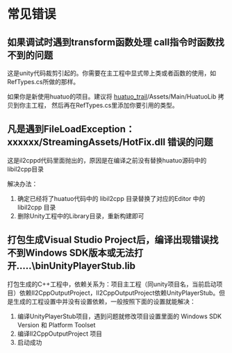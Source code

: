 # 常见错误

## 如果调试时遇到transform函数处理 call指令时函数找不到的问题

这是unity代码裁剪引起的。你需要在主工程中显式带上类或者函数的使用，如RefTypes.cs所做的那样。

如果你是新使用huatuo的项目。建议将 [huatuo_trail](https://github.com/focus-creative-games/huatuo_trial)/Assets/Main/HuatuoLib 拷贝到你主工程，
然后再在RefTypes.cs里添加你要引用的类型。

## 凡是遇到FileLoadException：xxxxxx/StreamingAssets/HotFix.dll 错误的问题

这是il2cppd代码里面抛出的，原因是在编译之前没有替换huatuo源码中的libil2cpp目录

解决办法：

  1. 确定已经将了huatuo代码中的 libil2cpp 目录替换了对应的Editor 中的 libil2cpp 目录
  2. 删除Unity工程中的Library目录，重新构建即可

## 打包生成Visual Studio Project后，编译出现错误找不到Windows SDK版本或无法打开.....\binUnityPlayerStub.lib
  打包生成的C++工程中，依赖关系为：项目主工程（同unity项目名，当前启动项目）依赖Il2CppOutputProject，Il2CppOutputProject依赖UnityPlayerStub。但是生成的工程设置中并没有设置依赖，一般按照下面的设置就能解决：
  1. 编译UnityPlayerStub项目，遇到问题就修改项目设置里面的 Windows SDK Version 和 Platform Toolset
  2. 编译Il2CppOutputProject 项目
  3. 启动成功
